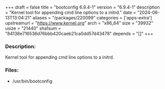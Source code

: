 +++
draft = false
title = "bootconfig 6.9.4-1"
version = "6.9.4-1"
description = "Kernel tool for appending cmd line options to a initrd."
date = "2024-06-13T13:04:21"
aliases = "/packages/220099"
categories = ['apps-extra']
upstreamurl = "https://www.kernel.org"
arch = "x86_64"
size = "39932"
usize = "21440"
sha1sum = "84138e716536d76bbb420caeb21ca0dd57d43478"
depends = "[]"
+++
### Description: 
Kernel tool for appending cmd line options to a initrd.

### Files: 
* /usr/bin/bootconfig
